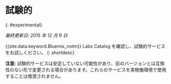 

# 試験的
{: #experimental}

*最終更新日: 2015 年 12 月 9 日*

{{site.data.keyword.Bluemix_notm}} Labs Catalog を確認し、試験的サービスをお試しください。
{: shortdesc} 



**注意:** 試験的サービスは安定していない可能性があり、前のバージョンとは互換性のない形で変更される場合があります。これらのサービスを実稼働環境で使用することは推奨されません。 

